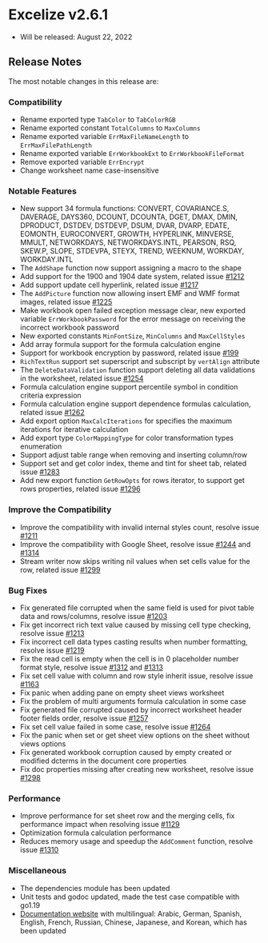 # Excelize v2.6.1

* Will be released: August 22, 2022

## Release Notes

The most notable changes in this release are:

### Compatibility

* Rename exported type `TabColor` to `TabColorRGB`
* Rename exported constant `TotalColumns` to `MaxColumns`
* Rename exported variable `ErrMaxFileNameLength` to `ErrMaxFilePathLength`
* Rename exported variable `ErrWorkbookExt` to `ErrWorkbookFileFormat`
* Remove exported variable `ErrEncrypt`
* Change worksheet name case-insensitive

### Notable Features

* New support 34 formula functions: CONVERT, COVARIANCE.S, DAVERAGE, DAYS360, DCOUNT, DCOUNTA, DGET, DMAX, DMIN, DPRODUCT, DSTDEV, DSTDEVP, DSUM, DVAR, DVARP, EDATE, EOMONTH, EUROCONVERT, GROWTH, HYPERLINK, MINVERSE, MMULT, NETWORKDAYS, NETWORKDAYS.INTL, PEARSON, RSQ, SKEW.P, SLOPE, STDEVPA, STEYX, TREND, WEEKNUM, WORKDAY, WORKDAY.INTL
* The `AddShape` function now support assigning a macro to the shape
* Add support for the 1900 and 1904 date system, related issue [#1212](https://github.com/xuri/excelize/issues/1212)
* Add support update cell hyperlink, related issue [#1217](https://github.com/xuri/excelize/issues/1217)
* The `AddPicture` function now allowing insert EMF and WMF format images, related issue [#1225](https://github.com/xuri/excelize/issues/1225)
* Make workbook open failed exception message clear, new exported variable `ErrWorkbookPassword` for the error message on receiving the incorrect workbook password
* New exported constants `MinFontSize`, `MinColumns` and `MaxCellStyles`
* Add array formula support for the formula calculation engine
* Support for workbook encryption by password, related issue [#199](https://github.com/xuri/excelize/issues/199)
* `RichTextRun` support set superscript and subscript by `vertAlign` attribute
* The `DeleteDataValidation` function support deleting all data validations in the worksheet, related issue [#1254](https://github.com/xuri/excelize/issues/1254)
* Formula calculation engine support percentile symbol in condition criteria expression
* Formula calculation engine support dependence formulas calculation, related issue [#1262](https://github.com/xuri/excelize/issues/1262)
* Add export option `MaxCalcIterations` for specifies the maximum iterations for iterative calculation
* Add export type `ColorMappingType` for color transformation types enumeration
* Support adjust table range when removing and inserting column/row
* Support set and get color index, theme and tint for sheet tab, related issue [#1283](https://github.com/xuri/excelize/issues/1283)
* Add new export function `GetRowOpts` for rows iterator, to support get rows properties, related issue [#1296](https://github.com/xuri/excelize/issues/1296)

### Improve the Compatibility

* Improve the compatibility with invalid internal styles count, resolve issue [#1211](https://github.com/xuri/excelize/issues/1211)
* Improve the compatibility with Google Sheet, resolve issue [#1244](https://github.com/xuri/excelize/issues/1244) and [#1314](https://github.com/xuri/excelize/issues/1314)
* Stream writer now skips writing nil values when set cells value for the row, related issue [#1299](https://github.com/xuri/excelize/issues/1299)

### Bug Fixes

* Fix generated file corrupted when the same field is used for pivot table data and rows/columns, resolve issue [#1203](https://github.com/xuri/excelize/issues/1203)
* Fix get incorrect rich text value caused by missing cell type checking, resolve issue [#1213](https://github.com/xuri/excelize/issues/1213)
* Fix incorrect cell data types casting results when number formatting, resolve issue [#1219](https://github.com/xuri/excelize/issues/1219)
* Fix the read cell is empty when the cell is in 0 placeholder number format style, resolve issue [#1312](https://github.com/xuri/excelize/issues/1312) and [#1313](https://github.com/xuri/excelize/issues/1313)
* Fix set cell value with column and row style inherit issue, resolve issue [#1163](https://github.com/xuri/excelize/issues/1163)
* Fix panic when adding pane on empty sheet views worksheet
* Fix the problem of multi arguments formula calculation in some case
* Fix generated file corrupted caused by incorrect worksheet header footer fields order, resolve issue [#1257](https://github.com/xuri/excelize/issues/1257)
* Fix set cell value failed in some case, resolve issue [#1264](https://github.com/xuri/excelize/issues/1264)
* Fix the panic when set or get sheet view options on the sheet without views options
* Fix generated workbook corruption caused by empty created or modified dcterms in the document core properties
* Fix doc properties missing after creating new worksheet, resolve issue [#1298](https://github.com/xuri/excelize/issues/1298)

### Performance

* Improve performance for set sheet row and the merging cells, fix performance impact when resolving issue [#1129](https://github.com/xuri/excelize/issues/1129)
* Optimization formula calculation performance
* Reduces memory usage and speedup the `AddComment` function, resolve issue [#1310](https://github.com/xuri/excelize/issues/1310)

### Miscellaneous

* The dependencies module has been updated
* Unit tests and godoc updated, made the test case compatible with go1.19
* [Documentation website](https://xuri.me/excelize) with multilingual: Arabic, German, Spanish, English, French, Russian, Chinese, Japanese, and Korean, which has been updated
